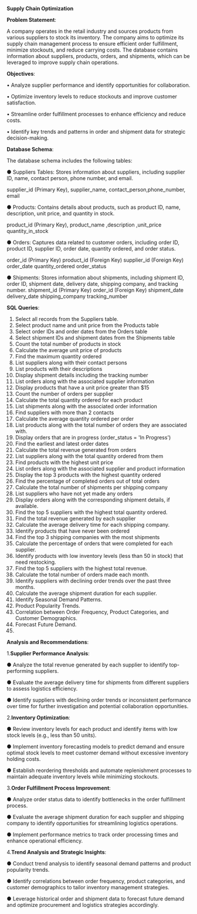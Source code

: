 **Supply Chain Optimization**

**Problem Statement**:

A company operates in the retail industry and sources products from various suppliers to stock its inventory. The company aims to optimize its supply chain management process to ensure efficient order fulfillment, minimize stockouts, and reduce carrying costs. The database contains information about suppliers, products, orders, and shipments, which can be leveraged to improve supply chain operations.

 **Objectives**:
 
•	Analyze supplier performance and identify opportunities for collaboration.

•	Optimize inventory levels to reduce stockouts and improve customer satisfaction. 

•	Streamline order fulfillment processes to enhance efficiency and reduce costs. 

•	Identify key trends and patterns in order and shipment data for strategic decision-making.

 **Database Schema**: 
 
The database schema includes the following tables:

● Suppliers Tables: Stores information about suppliers, including supplier ID, name, contact person, phone number, and email.

 supplier_id (Primary Key), supplier_name, contact_person,phone_number, email 
 
● Products: Contains details about products, such as product ID, name, description, unit price, and quantity in stock. 

product_id (Primary Key), product_name ,description ,unit_price quantity_in_stock 

● Orders: Captures data related to customer orders, including order ID, product ID, supplier ID, order date, quantity ordered, and order status.

 order_id (Primary Key) product_id (Foreign Key) supplier_id (Foreign Key) order_date quantity_ordered order_status
 
 ● Shipments: Stores information about shipments, including shipment ID, order ID, shipment date, delivery date, shipping company, and tracking number. shipment_id (Primary Key) order_id (Foreign Key) shipment_date delivery_date shipping_company tracking_number 
 
**SQL Queries**:
1.	Select all records from the Suppliers table. 
2.	Select product name and unit price from the Products table 
3.	Select order IDs and order dates from the Orders table 
4.	Select shipment IDs and shipment dates from the Shipments table
5.	Count the total number of products in stock 
6.	Calculate the average unit price of products
7.	Find the maximum quantity ordered 
8.	List suppliers along with their contact persons 
9.	List products with their descriptions 
10.	Display shipment details including the tracking number 
11.	List orders along with the associated supplier information 
12.	Display products that have a unit price greater than $15 
13.	Count the number of orders per supplier 
14.	Calculate the total quantity ordered for each product 
15.	List shipments along with the associated order information
16.	Find suppliers with more than 2 contacts 
17.	Calculate the average quantity ordered per order 
18.	List products along with the total number of orders they are associated with. 
19.	Display orders that are in progress (order_status = 'In Progress')
20.	Find the earliest and latest order dates 
21.	Calculate the total revenue generated from orders 
22.	List suppliers along with the total quantity ordered from them 
23.	Find products with the highest unit price 
24.	List orders along with the associated supplier and product information 
25.	Display the top 3 products with the highest quantity ordered 
26.	Find the percentage of completed orders out of total orders 
27.	Calculate the total number of shipments per shipping company 
28.	List suppliers who have not yet made any orders 
29.	Display orders along with the corresponding shipment details, if available.
30.	Find the top 5 suppliers with the highest total quantity ordered. 
31.	Find the total revenue generated by each supplier 
32.	Calculate the average delivery time for each shipping company. 
33.	Identify products that have never been ordered 
34.	Find the top 3 shipping companies with the most shipments 
35.	Calculate the percentage of orders that were completed for each supplier. 
36.	Identify products with low inventory levels (less than 50 in stock) that need restocking.
37.	Find the top 5 suppliers with the highest total revenue.
38.	Calculate the total number of orders made each month. 
39.	Identify suppliers with declining order trends over the past three months. 
40.	Calculate the average shipment duration for each supplier. 
41.	Identify Seasonal Demand Patterns.
42.	Product Popularity Trends.
43.	Correlation between Order Frequency, Product Categories, and Customer Demographics.
44.	Forecast Future Demand.
45.	
**Analysis and Recommendations**:

1.**Supplier Performance Analysis**:

● Analyze the total revenue generated by each supplier to identify top-performing suppliers.

● Evaluate the average delivery time for shipments from different suppliers to assess logistics efficiency. 

● Identify suppliers with declining order trends or inconsistent performance over time for further investigation and potential collaboration opportunities. 

2.**Inventory Optimization**: 

● Review inventory levels for each product and identify items with low stock levels (e.g., less than 50 units). 

● Implement inventory forecasting models to predict demand and ensure optimal stock levels to meet customer demand without excessive inventory holding costs.

● Establish reordering thresholds and automate replenishment processes to maintain adequate inventory levels while minimizing stockouts.

3.**Order Fulfillment Process Improvement**:

● Analyze order status data to identify bottlenecks in the order fulfillment process.

● Evaluate the average shipment duration for each supplier and shipping company to identify opportunities for streamlining logistics operations.

● Implement performance metrics to track order processing times and enhance operational efficiency. 

4.**Trend Analysis and Strategic Insights**:

● Conduct trend analysis to identify seasonal demand patterns and product popularity trends.

● Identify correlations between order frequency, product categories, and customer demographics to tailor inventory management strategies.

● Leverage historical order and shipment data to forecast future demand and optimize procurement and logistics strategies accordingly.
